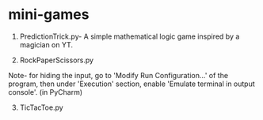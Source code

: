 # mini-games


1) PredictionTrick.py- A simple mathematical logic game inspired by a magician on YT.


2) RockPaperScissors.py

Note- for hiding the input, go to 'Modify Run Configuration...' of the program, then under 'Execution' section, enable 'Emulate terminal in output console'. (in PyCharm)


3) TicTacToe.py